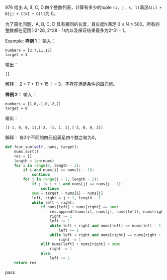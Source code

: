 976
给出 A, B, C, D 四个整数列表，计算有多少的tuple `(i, j, k, l)`满足`A[i] + B[j] + C[k] + D[l]`为 0。

为了简化问题，A, B, C, D 具有相同的长度，且长度N满足 0 ≤ N ≤ 500。所有的整数都在范围(-2^28, 2^28 - 1)内以及保证结果最多为2^31 - 1。

Example:
**样例 1：**
输入：
```
numbers = [2,7,11,15]
target = 3
```
输出：
```
[]
```
解释：
2 + 7 + 11 + 15 ！= 3，不存在满足条件的四元组。

**样例 2：**
输入：
```
numbers = [1,0,-1,0,-2,2]
target = 0
```
输出：
```
[[-1, 0, 0, 1],[-2, -1, 1, 2],[-2, 0, 0, 2]]
```
解释：
有3个不同的四元组满足四个数之和为0。

```python
def four_sum(self, nums, target):
	nums.sort()
	res = []
	length = len(nums)
	for i in range(0, length - 3):
		if i and nums[i] == nums[i - 1]:
			continue
		for j in range(i + 1, length - 2):
			if j != i + 1 and nums[j] == nums[j - 1]:
				continue
			sum = target - nums[i] - nums[j]
			left, right = j + 1, length - 1
			while left < right:
				if nums[left] + nums[right] == sum:
					res.append([nums[i], nums[j], nums[left], nums[right]])
					right -= 1
					left += 1
					while left < right and nums[left] == nums[left - 1]:
						left += 1
					while left < right and nums[right] == nums[right + 1]:
						right -= 1
				elif nums[left] + nums[right] > sum:
					right -= 1
				else:
					left += 1
	return res
```
pass